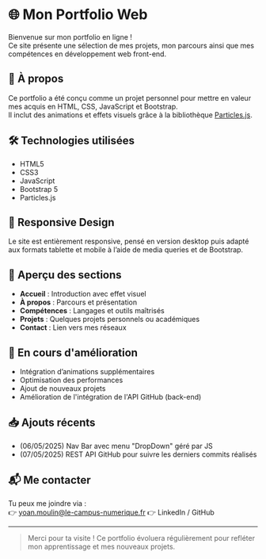 # 🌐 Mon Portfolio Web

Bienvenue sur mon portfolio en ligne !  
Ce site présente une sélection de mes projets, mon parcours ainsi que mes compétences en développement web front-end.

## 🚀 À propos

Ce portfolio a été conçu comme un projet personnel pour mettre en valeur mes acquis en HTML, CSS, JavaScript et Bootstrap.  
Il inclut des animations et effets visuels grâce à la bibliothèque [Particles.js](https://vincentgarreau.com/particles.js/).

## 🛠️ Technologies utilisées

- HTML5
- CSS3
- JavaScript
- Bootstrap 5
- Particles.js

## 📱 Responsive Design

Le site est entièrement responsive, pensé en version desktop puis adapté aux formats tablette et mobile à l’aide de media queries et de Bootstrap.

## 📁 Aperçu des sections

- **Accueil** : Introduction avec effet visuel
- **À propos** : Parcours et présentation
- **Compétences** : Langages et outils maîtrisés
- **Projets** : Quelques projets personnels ou académiques
- **Contact** : Lien vers mes réseaux

## 🔧 En cours d'amélioration

- Intégration d’animations supplémentaires
- Optimisation des performances
- Ajout de nouveaux projets
- Amélioration de l'intégration de l'API GitHub (back-end)

## 📥 Ajouts récents

- (06/05/2025) Nav Bar avec menu "DropDown" géré par JS
- (07/05/2025) REST API GitHub pour suivre les derniers commits réalisés

## 📬 Me contacter

Tu peux me joindre via :  
👉 yoan.moulin@le-campus-numerique.fr
👉 LinkedIn / GitHub

---

> Merci pour ta visite ! Ce portfolio évoluera régulièrement pour refléter mon apprentissage et mes nouveaux projets.
